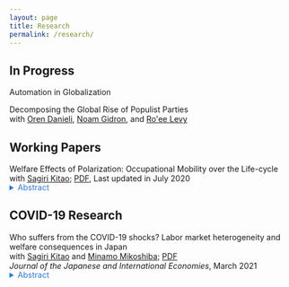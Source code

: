 ```yaml
---
layout: page
title: Research
permalink: /research/
---
```


## In Progress

Automation in Globalization<br>

Decomposing the Global Rise of Populist Parties<br>
with <a href="https://www.orendanieli.com/home" target="_blank">Oren Danieli</a>, <a href="https://scholar.harvard.edu/gidron/home" target="_blank">Noam Gidron</a>, and <a href="https://www.roeelevy.com/" target="_blank">Ro'ee Levy</a>


## Working Papers


Welfare Effects of Polarization: Occupational Mobility over the Life-cycle<br>
with <a href="https://sites.google.com/site/sagirikitao/home" target="_blank">Sagiri Kitao</a>; <a href="/files/research/KK-ROBOT.pdf" target="_blank">PDF</a>, Last updated in July 2020<br>
<details style="margin-bottom: 15px; margin-top: -15px">
	<summary style="color: #2a7ae2">Abstract</summary>

	What are the welfare effects of polarization: wage and employment losses of middle-class workers relative to low- and high-skill groups? We build a model of overlapping generations who choose consumption, savings, labor supply, and occupations over their life-cycles, and accumulate human capital. We simulate a wage shift observed since the early 1980s and investigate individuals’ responses. Polarization improves welfare of young individuals that are high-skilled, while it hurts low-skilled individuals across all ages and especially younger ones. The gain of the high-skilled is larger for generations entering in later periods, who can fully exploit the rising skill premium.
	
</details>

## COVID-19 Research


Who suffers from the COVID-19 shocks? Labor market heterogeneity and welfare consequences in Japan<br>
with <a href="https://sites.google.com/site/sagirikitao/home?authuser=0" target="_blank">Sagiri Kitao</a> and <a href="https://sites.google.com/view/minamomikoshiba/home" target="_blank">Minamo Mikoshiba</a>; <a href="/files/research/KKM_COVID19.pdf">PDF</a> <br>
*Journal of the Japanese and International  Economies*, March 2021<br>
<details style="margin-bottom: 15px; margin-top: -15px">
	<summary style="color: #2a7ae2">Abstract</summary>

	Effects of the COVID-19 shocks in the Japanese labor market vary across workers of different age groups, genders, employment types, education levels, occupations, and industries. We document heterogeneous changes in employment and earnings in response to the COVID-19 shocks, observed in various data sources during the initial months after the onset of the pandemic in Japan. We then feed these shocks into a life-cycle model of heterogeneous agents to quantify welfare consequences of the COVID-19 shocks. In each dimension of the heterogeneity, the shocks are amplified for those who earned less prior to the crisis. Contingent workers are hit harder than regular workers, younger workers than older workers, females than males, and workers engaged in social and non-flexible jobs than those in ordinary and flexible jobs. The most severely hurt by the COVID-19 shocks has been a group of female, contingent, low-skilled workers, engaged in social and non-flexible jobs and without a spouse of a different group.

</details>